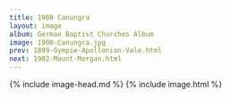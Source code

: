 ```yaml
---
title: 1900 Canungra
layout: image
album: German Baptist Churches Album
image: 1900-Canungra.jpg
prev: 1899-Gympie-Apollonian-Vale.html
next: 1902-Mount-Morgan.html
---
```

{% include image-head.md %}
{% include image.html %}